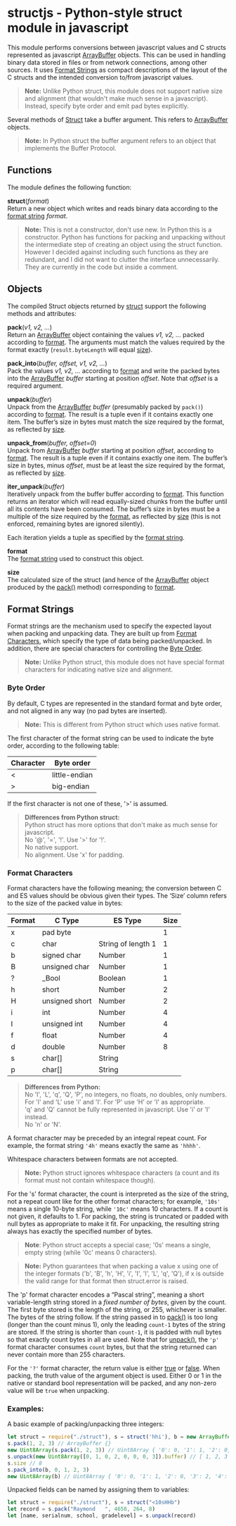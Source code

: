 # structjs - Python-style struct module in javascript
This module performs conversions between javascript values and C structs represented as javascript [ArrayBuffer](https://developer.mozilla.org/en-US/docs/Web/JavaScript/Reference/Global_Objects/ArrayBuffer) objects. This can be used in handling binary data stored in files or from network connections, among other sources. It uses [Format Strings](#format-strings) as compact descriptions of the layout of the C structs and the intended conversion to/from javascript values.

> **Note:** Unlike Python struct, this module does not support native size and alignment (that wouldn't make much sense in a javascript). Instead, specify byte order and emit pad bytes explicitly.

Several methods of [Struct](#object) take a buffer argument. This refers to [ArrayBuffer](https://developer.mozilla.org/en-US/docs/Web/JavaScript/Reference/Global_Objects/ArrayBuffer) objects.

> **Note:** In Python struct the buffer argument refers to an object that implements the Buffer Protocol.

## Functions
The module defines the following function:

<a name="struct"></a>
**struct**(*format*)  
Return a new object which writes and reads binary data according to the [format string](#format-strings) *format*.

> **Note:** This is not a constructor, don't use new. In Python this is a constructor. Python has functions for packing and unpacking without the intermediate step of creating an object using the struct function. However I decided against including such functions as they are redundant, and I did not want to clutter the interface unnecessarily. They are currently in the code but inside a comment.

## Objects

<a name="object"></a>
The compiled Struct objects returned by [struct](#struct) support the following methods and attributes:

<a name="pack"></a>
**pack**(*v1, v2, ...*)  
Return an [ArrayBuffer](https://developer.mozilla.org/en-US/docs/Web/JavaScript/Reference/Global_Objects/ArrayBuffer) object containing the values *v1, v2, ...* packed according to [format](#format). The arguments must match the values required by the format exactly (`result.byteLength` will equal [size](#size)).

<a name="pack_into"></a>
**pack_into**(*buffer, offset, v1, v2, ...*)  
Pack the values *v1, v2, ...* according to [format](#format) and write the packed bytes into the [ ArrayBuffer](https://developer.mozilla.org/en-US/docs/Web/JavaScript/Reference/Global_Objects/ArrayBuffer) *buffer* starting at position *offset*. Note that *offset* is a required argument.

<a name="unpack"></a>
**unpack**(*buffer*)  
Unpack from the [ArrayBuffer](https://developer.mozilla.org/en-US/docs/Web/JavaScript/Reference/Global_Objects/ArrayBuffer) *buffer* (presumably packed by `pack()`) according to [format](#format). The result is a tuple even if it contains exactly one item. The buffer’s size in bytes must match the size required by the format, as reflected by [size](#size).

<a name="unpack_from"></a>
**unpack_from**(*buffer, offset=0*)  
Unpack from [ArrayBuffer](https://developer.mozilla.org/en-US/docs/Web/JavaScript/Reference/Global_Objects/ArrayBuffer) *buffer* starting at position *offset*, according to [format](#format). The result is a tuple even if it contains exactly one item. The buffer’s size in bytes, minus *offset*, must be at least the size required by the format, as reflected by [size](#size).

<a name="iter_unpack"></a>
**iter_unpack**(*buffer*)  
Iteratively unpack from the buffer buffer according to [format](#format). This function returns an iterator which will read equally-sized chunks from the buffer until all its contents have been consumed. The buffer’s size in bytes must be a multiple of the size required by the [format](#format), as reflected by [size](#size) (this is not enforced, remaining bytes are ignored silently).

Each iteration yields a tuple as specified by the [format string](#format-strings).

<a name="format"></a>
**format**  
The [format string](#format-strings) used to construct this object.

<a name="size"></a>
**size**  
The calculated size of the struct (and hence of the [ArrayBuffer](https://developer.mozilla.org/en-US/docs/Web/JavaScript/Reference/Global_Objects/ArrayBuffer) object produced by the [pack()](#pack) method) corresponding to [format](#format).

<a href="format-strings"></a>
## Format Strings
Format strings are the mechanism used to specify the expected layout when packing and unpacking data. They are built up from [Format Characters](#format-characters), which specify the type of data being packed/unpacked. In addition, there are special characters for controlling the [Byte Order](#byte-order).

> **Note:** Unlike Python struct, this module does not have special format characters for indicating native size and alignment.

### Byte Order
By default, C types are represented in the standard format and byte order, and not aligned in any way (no pad bytes are inserted).

> **Note:** This is different from Python struct which uses native format.

The first character of the format string can be used to indicate the byte order, according to the following table:

| Character | Byte order    |
|-----------|---------------|
| <	        | little-endian	|
| >	        | big-endian    |
If the first character is not one of these, '>' is assumed.

> **Differences from Python struct:**  
> Python struct has more options that don't make as much sense for javascript.  
> No '@', '=', '!'. Use '>' for '!'.  
> No native support.  
> No alignment. Use 'x' for padding.

### Format Characters
Format characters have the following meaning; the conversion between C and ES values should be obvious given their types. The ‘Size’ column refers to the size of the packed value in bytes:

|Format|C Type     |ES Type |Size|
|---|--------------|--------|---|
| x |pad byte      |        | 1 |
| c |char          | String of length 1| 1 |
| b |signed char   | Number	| 1 |
| B |unsigned char | Number	| 1 |
| ? |_Bool         | Boolean| 1 |
| h |short         | Number	| 2 |
| H |unsigned short| Number	| 2 |
| i |int           | Number | 4 |
| I |unsigned int  | Number | 4 |
| f |float	       | Number | 4 |
| d |double        | Number | 8 |
| s |char[]        | String |   |
| p |char[]        | String |   |

> **Differences from Python:**  
> No 'l', 'L', 'q', 'Q', 'P', no integers, no floats, no doubles, only numbers.  
> For 'l' and 'L' use 'i' and 'I'. For 'P' use 'H' or 'I' as appropriate.  
> 'q' and 'Q' cannot be fully represented in javascript. Use 'i' or 'I' instead.  
> No 'n' or 'N'.

A format character may be preceded by an integral repeat count. For example, the format string `'4h'` means exactly the same as `'hhhh'`.

Whitespace characters between formats are not accepted.

> **Note:** Python struct ignores whitespace characters (a count and its format must not contain whitespace though).

For the 's' format character, the count is interpreted as the size of the string, not a repeat count like for the other format characters; for example, `'10s'` means a single 10-byte string, while `'10c'` means 10 characters. If a count is not given, it defaults to 1. For packing, the string is truncated or padded with null bytes as appropriate to make it fit. For unpacking, the resulting string always has exactly the specified number of bytes.

> **Note**: Python struct accepts a special case; '0s' means a single, empty string (while '0c' means 0 characters).

> **Note:** Python guarantees that when packing a value x using one of the integer formats ('b', 'B', 'h', 'H', 'i', 'I', 'l', 'L', 'q', 'Q'), if x is outside the valid range for that format then struct.error is raised.

The 'p' format character encodes a “Pascal string”, meaning a short variable-length string stored in a *fixed number of bytes*, given by the count. The first byte stored is the length of the string, or 255, whichever is smaller. The bytes of the string follow. If the string passed in to [pack()](#pack) is too long (longer than the count minus 1), only the leading `count-1` bytes of the string are stored. If the string is shorter than `count-1`, it is padded with null bytes so that exactly count bytes in all are used. Note that for [unpack()](#unpack), the `'p'` format character consumes `count` bytes, but that the string returned can never contain more than 255 characters.

For the `'?'` format character, the return value is either [true](link-to-es-true) or [false](link-to-es-false). When packing, the truth value of the argument object is used. Either 0 or 1 in the native or standard bool representation will be packed, and any non-zero value will be `true` when unpacking.

### Examples:
A basic example of packing/unpacking three integers:
```javascript
let struct = require("./struct"), s = struct('hhi'), b = new ArrayBuffer(s.size)
s.pack(1, 2, 3) // ArrayBuffer {}
new Uint8Array(s.pack(1, 2, 3)) // Uint8Array { '0': 0, '1': 1, '2': 0, '3': 2, '4': 0, '5': 0, '6': 0, '7': 3 }
s.unpack(new Uint8Array([0, 1, 0, 2, 0, 0, 0, 3]).buffer) // [ 1, 2, 3 ]
s.size // 8
s.pack_into(b, 0, 1, 2, 3)
new Uint8Array(b) // Uint8Array { '0': 0, '1': 1, '2': 0, '3': 2, '4': 0, '5': 0, '6': 0, '7': 3 }
```
Unpacked fields can be named by assigning them to variables:
```javascript
let struct = require("./struct"), s = struct("<10sHHb")
let record = s.pack("Raymond   ", 4658, 264, 8)
let [name, serialnum, school, gradelevel] = s.unpack(record)
```

